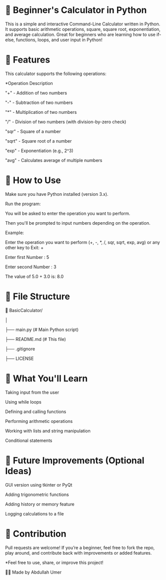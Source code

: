 # 🧮 Beginner's Calculator in Python
This is a simple and interactive Command-Line Calculator written in Python. It supports basic arithmetic operations, square, square root, exponentiation, and average calculation. Great for beginners who are learning how to use if-else, functions, loops, and user input in Python!

# 🤖 Features
This calculator supports the following operations:

*Operation	Description

"+"    -    Addition of two numbers
    
"-"	   -    Subtraction of two numbers
  
"*"	   -    Multiplication of two numbers

"/"    -    Division of two numbers (with division-by-zero check)

"sqr"	 -    Square of a number

"sqrt" -    Square root of a number

"exp"	 -    Exponentiation (e.g., 2^3)

"avg"	 -    Calculates average of multiple numbers

# 🤺 How to Use
Make sure you have Python installed (version 3.x).

Run the program:

You will be asked to enter the operation you want to perform.

Then you'll be prompted to input numbers depending on the operation.

Example:

Enter the operation you want to perform (+, -, *, /, sqr, sqrt, exp, avg) or any other key to Exit: +

Enter first Number : 5

Enter second Number : 3

The value of 5.0 + 3.0 is: 8.0

# 📁 File Structure

📁 BasicCalculator/

│

├── main.py          (# Main Python script)

├── README.md        (# This file)

├── .gitignore

├── LICENSE

# 🧠 What You'll Learn
Taking input from the user

Using while loops

Defining and calling functions

Performing arithmetic operations

Working with lists and string manipulation

Conditional statements

# 📌 Future Improvements (Optional Ideas)
GUI version using tkinter or PyQt

Adding trigonometric functions

Adding history or memory feature

Logging calculations to a file

# 🤝 Contribution
Pull requests are welcome! If you’re a beginner, feel free to fork the repo, play around, and contribute back with improvements or added features.

*Feel free to use, share, or improve this project!

👨‍💻 Made by Abdullah Umer
